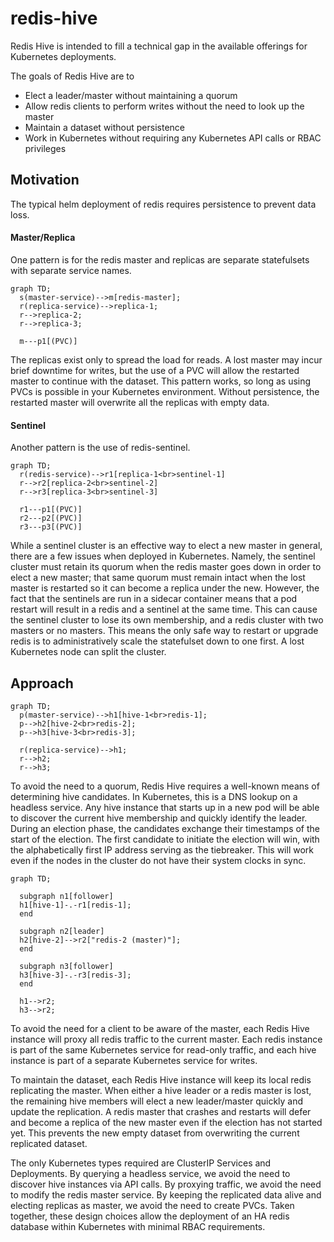 # redis-hive

Redis Hive is intended to fill a technical gap in the available offerings for Kubernetes deployments.

The goals of Redis Hive are to
* Elect a leader/master without maintaining a quorum
* Allow redis clients to perform writes without the need to look up the master
* Maintain a dataset without persistence
* Work in Kubernetes without requiring any Kubernetes API calls or RBAC privileges

## Motivation

The typical helm deployment of redis requires persistence to prevent data loss.

#### Master/Replica
One pattern is for the redis master and replicas are separate statefulsets with separate service names.

```mermaid
graph TD;
  s(master-service)-->m[redis-master];
  r(replica-service)-->replica-1;
  r-->replica-2;
  r-->replica-3;

  m---p1[(PVC)]
```
The replicas exist only to spread the load for reads. A lost master may incur brief downtime for writes, but the use of a PVC will allow the restarted master to continue with the dataset. This pattern works, so long as using PVCs is possible in your Kubernetes environment. Without persistence, the restarted master will overwrite all the replicas with empty data.


#### Sentinel
Another pattern is the use of redis-sentinel.
```mermaid
graph TD;
  r(redis-service)-->r1[replica-1<br>sentinel-1]
  r-->r2[replica-2<br>sentinel-2]
  r-->r3[replica-3<br>sentinel-3]

  r1---p1[(PVC)]
  r2---p2[(PVC)]
  r3---p3[(PVC)]
```
While a sentinel cluster is an effective way to elect a new master in general, there
are a few issues when deployed in Kubernetes. Namely, the sentinel cluster must retain its quorum when the redis master goes down
in order to elect a new master; that same quorum must remain intact when the lost master is restarted so it can become a replica
under the new. However, the fact that the sentinels are run in a sidecar container means that a pod restart will result in a redis
and a sentinel at the same time. This can cause the sentinel cluster to lose its own membership, and a redis cluster with two
masters or no masters. This means the only safe way to restart or upgrade redis is to administratively scale the statefulset down
to one first. A lost Kubernetes node can split the cluster.



## Approach

```mermaid
graph TD;
  p(master-service)-->h1[hive-1<br>redis-1];
  p-->h2[hive-2<br>redis-2];
  p-->h3[hive-3<br>redis-3];

  r(replica-service)-->h1;
  r-->h2;
  r-->h3;
```

To avoid the need to a quorum, Redis Hive requires a well-known means of determining hive candidates. In Kubernetes, this is a
DNS lookup on a headless service. Any hive instance that starts up in a new pod will be able to discover the current hive
membership and quickly identify the leader. During an election phase, the candidates exchange their timestamps of the start of
the election. The first candidate to initiate the election will win, with the alphabetically first IP address serving as the
tiebreaker. This will work even if the nodes in the cluster do not have their system clocks in sync.

```mermaid
graph TD;

  subgraph n1[follower]
  h1[hive-1]-.-r1[redis-1];
  end

  subgraph n2[leader]
  h2[hive-2]-->r2["redis-2 (master)"];
  end

  subgraph n3[follower]
  h3[hive-3]-.-r3[redis-3];
  end

  h1-->r2;
  h3-->r2;
```

To avoid the need for a client to be aware of the master, each Redis Hive instance will proxy all redis traffic to the current
master. Each redis instance is part of the same Kubernetes service for read-only traffic, and each hive instance is part of
a separate Kubernetes service for writes.

To maintain the dataset, each Redis Hive instance will keep its local redis replicating the master. When either a hive leader or
a redis master is lost, the remaining hive members will elect a new leader/master quickly and update the replication. A redis
master that crashes and restarts will defer and become a replica of the new master even if the election has not started yet. This
prevents the new empty dataset from overwriting the current replicated dataset.

The only Kubernetes types required are ClusterIP Services and Deployments. By querying a headless service, we avoid the need
to discover hive instances via API calls. By proxying traffic, we avoid the need to modify the redis master service. By keeping
the replicated data alive and electing replicas as master, we avoid the need to create PVCs. Taken together, these design choices
allow the deployment of an HA redis database within Kubernetes with minimal RBAC requirements.
